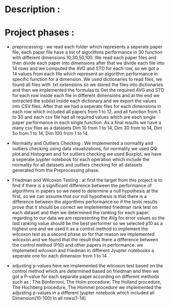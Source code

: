 # Description : 

# Project phases : 


* preprocessing : 
we read each folder which represents a seperate paper file, each paper file have a list of algorithms performance in 30 function with different dimensions 10,30,50,100. We read each paper files and then divide each paper into dimensions after that we divide each file into 14 rows and we computed the AVG and STD for each row, so we got a 14 values from each file which represent an algorithm performance in specific function for a dimension. We used dictionaries to read files, we found all files with .txt extensions so we stored the files into dictionaries and then we implemented the formulas to Get the required AVG and STD for each row inside each file in different dimensions and at the end we extracted the sublist inside each dictionary and we export the values into CSV files. After that we had a seperate files for each dimensions in each row which included all papers from 1 to 12, and all function from 1 to 30 and each csv file had all required values which are each single paper performance in each single function. 
As a final results we have a many csv files as a datasets Dim 10 from 1 to 14, Dim 30 from to 14, Dim 5o from 1 to 14, Dim 100 from 1 to 14.





* Normality and Outliers Checking : 
We implemented a normality and outliers checking using data visualizations, for normality we used QQ plot and Histogram and for outliers checking we used Boxplot. we have a seperate juypter notebook for each operation which include the normality for all datasets and outliers checking for all datasets generated from the Preprocessing phase.






* Friedman and Wilcoxon Testing : 
at first the target from this project is to find if there is a significant difference between the performance of algorithms in papers so we need to determine a null hypothesis at the first, so we can assume that our null hypothesis is that there is a difference between the algorithms performance so if the tests results prove that it should be correct 
we implemented friedman rank test on each dataset and then we determined the ranking for each paper. regarding to our data we are representing the AVg for error values so the last ranking value should be the best performer so we selected p10 as a highest one and we used it as a control method to implement the wilcoxon test as a second phase so for that reason we implemented wilcoxon and we found that the result that there  a difference between the control method (P10) and other papers in performance.
we implemeted wilcoxon and friedman in different Jyupter notebooks a seperate one for each dimension from 1 to 14









* adjusting p-values 
here we implemented the wilcoxon test based on the control method which are determined based on friedman and then we got a P-value for each separate paper according on different methods such as : The Bonferroni, The Holm procedure, The Holland procedure, The Hochberg procedure, The Hommel procedure
we implemented the adjusting p-values in a different jyupter notebook which included all Dimension(10-100) in all rows(1-14) 

